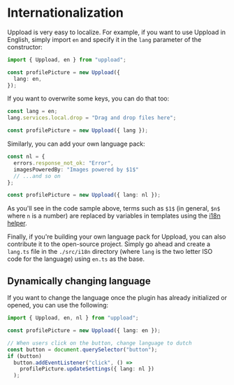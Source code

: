 # Internationalization

Uppload is very easy to localize. For example, if you want to use Uppload in English, simply import `en` and specify it in the `lang` parameter of the constructor:

```ts
import { Uppload, en } from "uppload";

const profilePicture = new Uppload({
  lang: en,
});
```

If you want to overwrite some keys, you can do that too:

```ts
const lang = en;
lang.services.local.drop = "Drag and drop files here";

const profilePicture = new Uppload({ lang });
```

Similarly, you can add your own language pack:

```ts
const nl = {
  errors.response_not_ok: "Error",
  imagesPoweredBy: "Images powered by $1$"
  // ...and so on
};

const profilePicture = new Uppload({ lang: nl });
```

As you'll see in the code sample above, terms such as `$1$` (in general, `$n$` where `n` is a number) are replaced by variables in templates using the [i18n helper](https://github.com/elninotech/uppload/tree/master/src/helpers/i18n.ts).

Finally, if you're building your own language pack for Uppload, you can also contribute it to the open-source project. Simply go ahead and create a `lang.ts` file in the `./src/i18n` directory (where `lang` is the two letter ISO code for the language) using `en.ts` as the base.

## Dynamically changing language

If you want to change the language once the plugin has already initialized or opened, you can use the following:

```ts
import { Uppload, en, nl } from "uppload";

const profilePicture = new Uppload({ lang: en });

// When users click on the button, change language to dutch
const button = document.querySelector("button");
if (button)
  button.addEventListener("click", () =>
    profilePicture.updateSettings({ lang: nl })
  );
```
